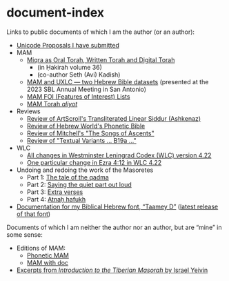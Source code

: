 # document-index
Links to public documents of which I am the author (or an author):
* [Unicode Proposals I have submitted](https://docs.google.com/document/d/1T1wNJvEp-OGa-kOc-eCKUh9-1FGVNFuwApvTNmjBxP0/edit?usp=sharing)
* MAM
    * [Miqra as Oral Torah, Written Torah and Digital Torah](https://hakirah.org/vol36Kadish.pdf)
       * (in Ḥakirah volume 36)
       * (co-author Seth (Avi) Kadish)
    * [MAM and UXLC — two Hebrew Bible datasets](https://t.co/YmM3Wj9RVr) (presented at the 2023 SBL Annual Meeting in San Antonio)
   * [MAM FOI (Features of Interest) Lists](https://bdenckla.github.io/MAM-with-doc/foi/index.html)
   * [MAM Torah *aliyot*](https://bdenckla.github.io/MAM-with-doc/aliyot/aliyot.html)
* Reviews
    * [Review of ArtScroll's Transliterated Linear Siddur (Ashkenaz)](https://gist.github.com/bdenckla/f04699f2a9c4eccd3220751fdb233722)
    * [Review of Hebrew World's Phonetic Bible](https://gist.github.com/bdenckla/7e578526559cbbfc2d54a1bc0c827072)
    * [Review of Mitchell's "The Songs of Ascents"](https://docs.google.com/document/d/1wQlELb2BDyy1VWnToQqf2uq2SU1SSVD2Fqw93GI0y8g/edit?usp=sharing)
    * [Review of "Textual Variants … B19a …"](https://docs.google.com/document/d/1arLD39IEJwpfbftTMc3yExTdutDIhy6tBmha3ydFLIg/edit?usp=sharing)
* WLC
    * [All changes in Westminster Leningrad Codex (WLC) version 4.22](https://bdenckla.github.io/UXLC-utils/420422/)
    * [One particular change in Ezra 4:12 in WLC 4.22](https://bdenckla.github.io/UXLC-utils/420422/full-record/420422-54.html)
* Undoing and redoing the work of the Masoretes
    * Part 1: [The tale of the qadma](https://docs.google.com/document/d/10Lz6FYvaOyUOyol8KIy3UK2ccIy_ZoOW3bIwzdD85zo/edit?usp=sharing)
    * Part 2: [Saying the quiet part out loud](https://docs.google.com/document/d/1J_jfKhwK5_ShYMGwei_aPBGR0LDfto3TVbgK3lg_6s4/edit?usp=sharing)
    * Part 3: [Extra verses](https://docs.google.com/document/d/18IbvlmJ3PBIcN1d2rpAv989jspu6eGKvrMqZTeSMBHA/edit?usp=sharing)
    * Part 4: [Atnaḥ hafukh](https://docs.google.com/document/d/1ZWHtSbH7B0EekW99XIJ0l16EuYHXKCA4wS07hPWQXEI/edit?usp=sharing)
* [Documentation for my Biblical Hebrew font, “Taamey D”](https://bdenckla.github.io/Taamey_D/) ([latest release of that font](https://github.com/bdenckla/Taamey_D/releases/latest))

Documents of which I am neither the author nor an author, but are “mine” in some sense:

* Editions of MAM:
   * [Phonetic MAM](https://bdenckla.github.io/phonetic-hbo/)
   * [MAM with doc](https://bdenckla.github.io/MAM-with-doc/)
* [Excerpts from *Introduction to the Tiberian Masorah* by Israel Yeivin](https://bdenckla.github.io/phonetic-hbo/yeivin_itm.html)
